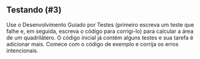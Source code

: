 ## Testando (#3)

Use o Desenvolvimento Guiado por Testes (primeiro escreva um teste que falhe e, em seguida, escreva o código para corrigi-lo) para calcular a área de um quadrilátero. O código inicial já contém alguns testes e sua tarefa é adicionar mais. Comece com o código de exemplo e corrija os erros intencionais.
